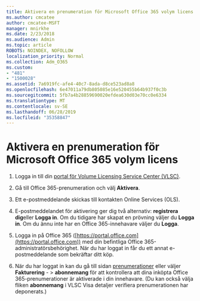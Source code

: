 ```yaml
---
title: Aktivera en prenumeration för Microsoft Office 365 volym licens
ms.author: cmcatee
author: cmcatee-MSFT
manager: mnirkhe
ms.date: 2/23/2018
ms.audience: Admin
ms.topic: article
ROBOTS: NOINDEX, NOFOLLOW
localization_priority: Normal
ms.collection: Adm_O365
ms.custom:
- "481"
- "1500028"
ms.assetid: 7a6919fc-afe4-40c7-8ada-d8ce523ad8a8
ms.openlocfilehash: 6e47011a79db805085e16e520455b64b937f0c3b
ms.sourcegitcommit: 5fb7a4b28859690020efdea630d03e70cc0e6334
ms.translationtype: MT
ms.contentlocale: sv-SE
ms.lasthandoff: 06/28/2019
ms.locfileid: "35358847"
---
```

# <a name="activating-a-microsoft-office-365-volume-license-subscription"></a>Aktivera en prenumeration för Microsoft Office 365 volym licens

1. Logga in till din [portal för Volume Licensing Service Center (VLSC)](http://go.microsoft.com/fwlink/p/?LinkId=329762).

2. Gå till Office 365-prenumeration och välj **Aktivera**.

3. Ett e-postmeddelande skickas till kontakten Online Services (OLS).

4. E-postmeddelandet för aktivering ger dig två alternativ: **registrera dig**eller **Logga in**. Om du tidigare har skapat en prövning väljer du **Logga in**. Om du ännu inte har en Office 365-innehavare väljer du **Logga**.

5. Logga in på Office 365 ([https://portal.office.com](https://portal.office.com)) med din befintliga Office 365-administratörsbehörighet. När du har loggat in får du ett annat e-postmeddelande som bekräftar ditt köp.

6. När du har loggat in kan du gå till sidan [prenumerationer](https://go.microsoft.com/fwlink/p/?linkid=842054) eller väljer **Fakturering**  - \> **abonnemang** för att kontrollera att dina inköpta Office 365-prenumerationer är aktiverade i din innehavare. (Du kan också välja fliken **abonnemang** i VLSC Visa detaljer verifiera prenumerationen har deponerats.) 
